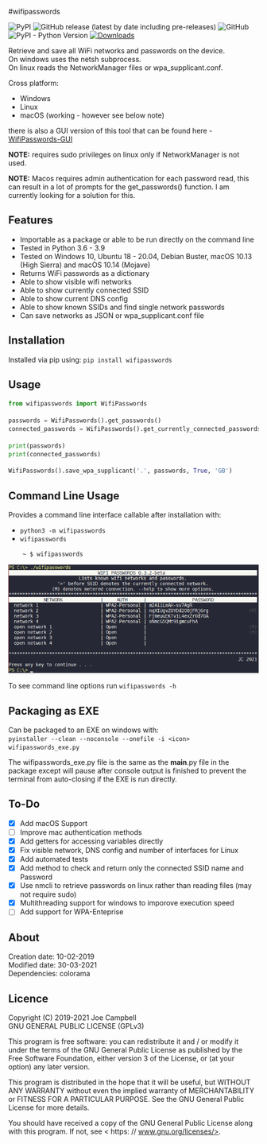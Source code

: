 #wifipasswords

![PyPI](https://img.shields.io/pypi/v/wifipasswords) ![GitHub release (latest by date including pre-releases)](https://img.shields.io/github/v/release/needs-coffee/wifipasswords?include_prereleases) ![GitHub](https://img.shields.io/github/license/needs-coffee/wifipasswords) ![PyPI - Python Version](https://img.shields.io/pypi/pyversions/wifipasswords) [![Downloads](https://pepy.tech/badge/wifipasswords)](https://pepy.tech/project/wifipasswords)

Retrieve and save all WiFi networks and passwords on the device.  
On windows uses the netsh subprocess.  
On linux reads the NetworkManager files or wpa_supplicant.conf.  

Cross platform:
- Windows
- Linux
- macOS (working - however see below note)

there is also a GUI version of this tool that can be found here - [WifiPasswords-GUI](https://github.com/needs-coffee/wifipasswords-GUI)

**NOTE:** requires sudo privileges on linux only if NetworkManager is not used.  

**NOTE:** Macos requires admin authentication for each password read, this can result in a lot of prompts for the get_passwords() function. I am currently looking for a solution for this.

Features
--------
- Importable as a package or able to be run directly on the command line
- Tested in Python 3.6 - 3.9
- Tested on Windows 10, Ubuntu 18 - 20.04, Debian Buster, macOS 10.13 (High Sierra) and macOS 10.14 (Mojave)
- Returns WiFi passwords as a dictionary
- Able to show visible wifi networks
- Able to show currently connected SSID
- Able to show current DNS config
- Able to show known SSIDs and find single network passwords
- Can save networks as JSON or wpa_supplicant.conf file

Installation
------------
Installed via pip using: ``pip install wifipasswords``

Usage
-----
```python
from wifipasswords import WifiPasswords

passwords = WifiPasswords().get_passwords()
connected_passwords = WifiPasswords().get_currently_connected_passwords()

print(passwords)
print(connected_passwords)

WifiPasswords().save_wpa_supplicant('.', passwords, True, 'GB')
```

Command Line Usage
------------------
Provides a command line interface callable after installation with:
- ``python3 -m wifipasswords``
- ``wifipasswords``

```shell
    ~ $ wifipasswords
```

![exampleoutput](docs/command_line_example.png "Example Command Line Output")


To see command line options run ``wifipasswords -h``

Packaging as EXE
----------------
Can be packaged to an EXE on windows with:  
``pyinstaller --clean --noconsole --onefile -i <icon> wifipasswords_exe.py``

The wifipasswords_exe.py file is the same as the __main__.py file in the package except will pause after console output is finished to prevent the terminal from auto-closing if the EXE is run directly.

To-Do
-----
- [X] Add macOS Support
- [ ] Improve mac authentication methods
- [X] Add getters for accessing variables directly
- [X] Fix visible network, DNS config and number of interfaces for Linux
- [X] Add automated tests
- [X] Add method to check and return only the connected SSID name and Password
- [X] Use nmcli to retrieve passwords on linux rather than reading files (may not require sudo) 
- [X] Multithreading support for windows to imporove execution speed
- [ ] Add support for WPA-Enteprise 

About
-----
Creation date: 10-02-2019  
Modified date: 30-03-2021  
Dependencies: colorama  


Licence
-------
Copyright (C) 2019-2021 Joe Campbell  
 GNU GENERAL PUBLIC LICENSE (GPLv3)  

This program is free software: you can redistribute it and / or modify
it under the terms of the GNU General Public License as published by
the Free Software Foundation, either version 3 of the License, or
(at your option) any later version.

This program is distributed in the hope that it will be useful,
but WITHOUT ANY WARRANTY
without even the implied warranty of
MERCHANTABILITY or FITNESS FOR A PARTICULAR PURPOSE.  See the
GNU General Public License for more details.

You should have received a copy of the GNU General Public License
along with this program.  If not, see < https: // www.gnu.org/licenses/>.
